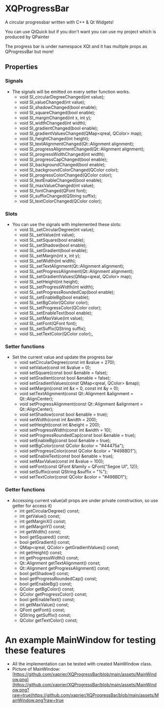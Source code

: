 # XQProgressBar
A circular progressbar written with C++ &amp; Qt Widgets!

You can use QtQuick but if you don't want you can use my project which is produced by QPainter

The progress bar is under namespace XQt and it has multiple props as QProgressBar but more!

## Properties
### Signals
* The signals will be emitted on every setter function works.
  - void SI_circularDegreeChanged(int value);
  - void SI_valueChanged(int value);
  - void SI_shadowChanged(bool enable);
  - void SI_squareChanged(bool enable);
  - void SI_marginChanged(int x, int y);
  - void SI_widthChanged(int width);
  - void SI_gradientChanged(bool enable);
  - void SI_gradientValuesChanged(QMap<qreal, QColor> map);
  - void SI_heightChanged(int height);
  - void SI_textAlignmentChanged(Qt::Alignment alignment);
  - void SI_progressAlignmentChanged(Qt::Alignment alignment);
  - void SI_progressWidthChanged(int width);
  - void SI_progressCapChanged(bool enable);
  - void SI_backgroundChanged(bool enable);
  - void SI_backgroundColorChanged(QColor color);
  - void SI_progressColorChanged(QColor color);
  - void SI_textEnableChanged(bool enable);
  - void SI_maxValueChanged(int value);
  - void SI_fontChanged(QFont font);
  - void SI_suffixChanged(QString suffix);
  - void SI_textColorChanged(QColor color);
### Slots
* You can use the signals with implemented these slots:
  - void SL_setCircularDegree(int value);
  - void SL_setValue(int value);
  - void SL_setSquare(bool enable);
  - void SL_setShadow(bool enable);
  - void SL_setGradient(bool enable);
  - void SL_setMargin(int x, int y);
  - void SL_setWidth(int width);
  - void SL_setTextAlignment(Qt::Alignment alignment);
  - void SL_setProgressAlignment(Qt::Alignment alignment);
  - void SL_setGradientValues(QMap<qreal, QColor> map);
  - void SL_setHeight(int height);
  - void SL_setProgressWidth(int width);
  - void SL_setProgressRoundedCap(bool enable);
  - void SL_setEnableBg(bool enable);
  - void SL_setBgColor(QColor color);
  - void SL_setProgressColor(QColor color);
  - void SL_setEnableText(bool enable);
  - void SL_setMaxValue(int value);
  - void SL_setFont(QFont font);
  - void SL_setSuffix(QString suffix);
  - void SL_setTextColor(QColor color);,
### Setter functions
* Set the current value and update the progress bar
  - void setCircularDegree(const int &value = 270);
  - void setValue(const int &value = 0);
  - void setSquare(const bool &enable = false);
  - void setGradient(const bool &enable = false);
  - void setGradientValues(const QMap<qreal, QColor> &map);
  - void setMargin(const int &x = 0, const int &y = 0);
  - void setTextAlignment(const Qt::Alignment &alignment = Qt::AlignCenter);
  - void setProgressAlignment(const Qt::Alignment &alignment = Qt::AlignCenter);
  - void setShadow(const bool &enable = true);
  - void setWidth(const int &width = 200);
  - void setHeight(const int &height = 200);
  - void setProgressWidth(const int &width = 10);
  - void setProgressRoundedCap(const bool &enable = true);
  - void setEnableBg(const bool &enable = true);
  - void setBgColor(const QColor &color = "#44475a");
  - void setProgressColor(const QColor &color = "#498BD1");
  - void setEnableText(const bool &enable = true);
  - void setMaxValue(const int &value = 100);
  - void setFont(const QFont &family = QFont("Segoe UI", 12));
  - void setSuffix(const QString &suffix = "%");
  - void setTextColor(const QColor &color = "#498BD1");
### Getter functions 
* Accessing current value(all props are under private construction, so use getter for access it)
  - int getCircularDegree() const;
  - int getValue() const;
  - int getMarginX() const;
  - int getMarginY() const;
  - int getWidth() const;
  - bool getSquared() const;
  - bool getGradient() const;
  - QMap<qreal, QColor> getGradientValues() const;
  - int getHeight() const;
  - int getProgressWidth() const;
  - Qt::Alignment getTextAlignment() const;
  - Qt::Alignment getProgressAlignment() const;
  - bool getShadow() const;
  - bool getProgressRoundedCap() const;
  - bool getEnableBg() const;
  - QColor getBgColor() const;
  - QColor getProgressColor() const;
  - bool getEnableText() const;
  - int getMaxValue() const;
  - QFont getFont() const;
  - QString getSuffix() const;
  - QColor getTextColor() const;

# An example MainWindow for testing these features
- All the implementation can be tested with created MainWindow class.
- Picture of MainWindow: [https://github.com/xaprier/XQProgressBar/blob/main/assets/MainWindow.png](https://github.com/xaprier/XQProgressBar/blob/main/assets/MainWindow.png?raw=true)https://github.com/xaprier/XQProgressBar/blob/main/assets/MainWindow.png?raw=true

